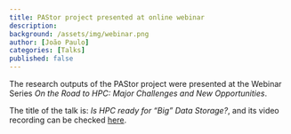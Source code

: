 ```yaml
---
title: PAStor project presented at online webinar
description:
background: /assets/img/webinar.png
author: [João Paulo]
categories: [Talks]
published: false
---
```


The research outputs of the PAStor project were presented at the Webinar Series *On the Road to HPC: Major Challenges and New Opportunities*. 

The title of the talk is: *Is HPC ready for “Big” Data Storage?*, and its video recording can be checked [here](https://www.youtube.com/watch?v=IqDrwYyB8Oc&t=2s).


